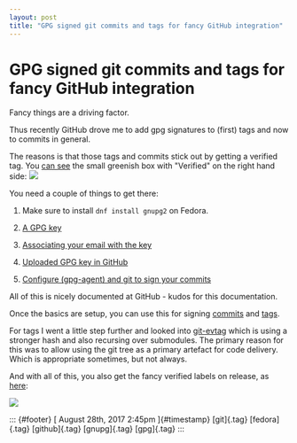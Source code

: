 ```yaml
---
layout: post
title: "GPG signed git commits and tags for fancy GitHub integration"
---
```



GPG signed git commits and tags for fancy GitHub integration
============================================================

Fancy things are a driving factor.

Thus recently GitHub drove me to add gpg signatures to (first) tags and
now to commits in general.

The reasons is that those tags and commits stick out by getting a
verified tag. You [can see](https://github.com/kubevirt/demo/pull/14)
the small greenish box with "Verified" on the right hand side:
![](https://66.media.tumblr.com/91e2e00c780d3a65ec4ee25cbde02205/tumblr_inline_oveb2qj9FV1s0jj7d_540.png)

You need a couple of things to get there:

1.  Make sure to install `dnf install gnupg2` on Fedora.

2.  [A GPG
    key](https://help.github.com/articles/generating-a-new-gpg-key/)

3.  [Associating your email with the
    key](https://help.github.com/articles/associating-an-email-with-your-gpg-key/)

4.  [Uploaded GPG key in
    GitHub](https://help.github.com/articles/adding-a-new-gpg-key-to-your-github-account)

5.  [Configure (gpg-agent) and git to sign your
    commits](https://help.github.com/articles/telling-git-about-your-gpg-key/)

All of this is nicely documented at GitHub - kudos for this
documentation.

Once the basics are setup, you can use this for signing
[commits](https://help.github.com/articles/signing-commits-using-gpg/)
and [tags](https://help.github.com/articles/signing-tags-using-gpg/).

For tags I went a little step further and looked into
[git-evtag](https://github.com/cgwalters/git-evtag) which is using a
stronger hash and also recursing over submodules. The primary reason for
this was to allow using the git tree as a primary artefact for code
delivery. Which is appropriate sometimes, but not always.

And with all of this, you also get the fancy verified labels on release,
as [here](https://github.com/kubevirt/kubevirt/releases):

![](https://66.media.tumblr.com/831462ae31d6c6b9c1ff26dac69abc3f/tumblr_inline_ovebnresY11s0jj7d_540.png)

::: {#footer}
[ August 28th, 2017 2:45pm ]{#timestamp} [git]{.tag} [fedora]{.tag}
[github]{.tag} [gnupg]{.tag} [gpg]{.tag}
:::
